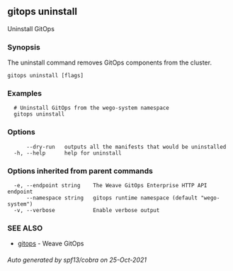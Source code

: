 ## gitops uninstall

Uninstall GitOps

### Synopsis

The uninstall command removes GitOps components from the cluster.

```
gitops uninstall [flags]
```

### Examples

```
  # Uninstall GitOps from the wego-system namespace
  gitops uninstall
```

### Options

```
      --dry-run   outputs all the manifests that would be uninstalled
  -h, --help      help for uninstall
```

### Options inherited from parent commands

```
  -e, --endpoint string    The Weave GitOps Enterprise HTTP API endpoint
      --namespace string   gitops runtime namespace (default "wego-system")
  -v, --verbose            Enable verbose output
```

### SEE ALSO

* [gitops](gitops.md)	 - Weave GitOps

###### Auto generated by spf13/cobra on 25-Oct-2021
